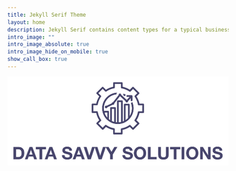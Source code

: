 ```yaml
---
title: Jekyll Serif Theme
layout: home
description: Jekyll Serif contains content types for a typical business website. The theme is fully responsive, blazing fast and artfully illustrated.
intro_image: ""
intro_image_absolute: true
intro_image_hide_on_mobile: true
show_call_box: true
---
```


![logo](images/logo/logo-text.png)

